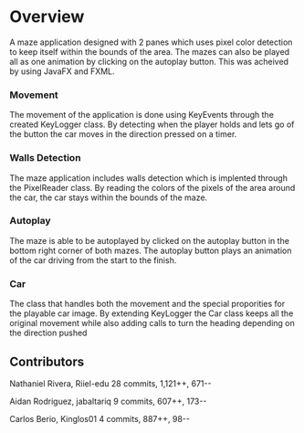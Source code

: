 # Overview

A maze application designed with 2 panes which uses pixel color detection to keep itself within the bounds of the area. The mazes can also be played all as one animation by clicking on the autoplay button. This was acheived by using JavaFX and FXML.

### Movement

The movement of the application is done using KeyEvents through the created KeyLogger class. By detecting when the player holds and lets go of the button the car moves in the direction pressed on a timer.

### Walls Detection

The maze application includes walls detection which is implented through the PixelReader class. By reading the colors of the pixels of the area around the car, the car stays within the bounds of the maze.

### Autoplay

The maze is able to be autoplayed by clicked on the autoplay button in the bottom right corner of both mazes. The autoplay button plays an animation of the car driving from the start to the finish.

### Car

The class that handles both the movement and the special proporities for the playable car image. By extending KeyLogger the Car class keeps all the original movement while also adding calls to turn the heading depending on the direction pushed

## Contributors 

Nathaniel Rivera, Riiel-edu
28 commits, 1,121++, 671--

Aidan Rodriguez, jabaltariq
9 commits, 607++, 173--

Carlos Berio, Kinglos01
4 commits, 887++, 98--
